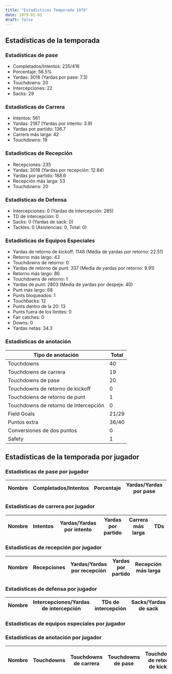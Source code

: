 ```yaml
---
title: "Estadísticas Temporada 1979"
date: 1979-01-01
draft: false
---
```


## Estadísticas de la temporada
### Estadísticas de pase
* Completados/Intentos: 235/416
* Porcentaje: 56.5%
* Yardas: 3018 (Yardas por pase: 7.3)
* Touchdowns: 20
* Intercepciones: 22
* Sacks: 29

### Estadísticas de Carrera
* Intentos: 561
* Yardas: 2187 (Yardas por intento: 3.9)
* Yardas por partido: 136.7
* Carrera más larga: 42
* Touchdowns: 19

### Estadísticas de Recepción
* Recepciones: 235
* Yardas: 3018 (Yardas por recepción: 12.84)
* Yardas por partido: 188.6
* Recepción más larga: 53
* Touchdowns: 20

### Estadísticas de Defensa
* Intercepciones: 0 (Yardas de intercepción: 285)
* TD de intercepción: 0
* Sacks: 0 (Yardas de sack: 0)
* Tackles: 0 (Asistencias: 0, Total: 0)

### Estadísticas de Equipos Especiales
* Yardas de retorno de kickoff: 1148 (Media de yardas por retorno: 22.51)
* Retorno más largo: 43
* Touchdowns de retorno: 0
* Yardas de retorno de punt: 337 (Media de yardas por retorno: 9.91)
* Retorno más largo: 86
* Touchdowns de retorno: 1
* Yardas de punt: 2803 (Media de yardas por despeje: 40)
* Punt más largo: 68
* Punts bloqueados: 1
* Touchbacks: 12
* Punts dentro de la 20: 13
* Punts fuera de los límites: 0
* Fair catches: 0
* Downs: 0
* Yardas netas: 34.3

### Estadísticas de anotación
| Tipo de anotación | Total |
|-------------------|-------|
| Touchdowns | 40 |
| Touchdowns de carrera | 19 |
| Touchdowns de pase | 20 |
| Touchdowns de retorno de kickoff | 0 |
| Touchdowns de retorno de punt | 1 |
| Touchdowns de retorno de intercepción | 0 |
| Field Goals | 21/29 |
| Puntos extra | 36/40 |
| Conversiones de dos puntos | 0 |
| Safety | 1 |

## Estadísticas de la temporada por jugador
### Estadísticas de pase por jugador
| Nombre | Completados/Intentos | Porcentaje | Yardas/Yardas por pase | TDs | Intercepciones | Sacks |
|--------|----------------------|------------|------------------------|-----|----------------|-------|


### Estadísticas de carrera por jugador
| Nombre | Intentos | Yardas/Yardas por intento | Yardas por partido | Carrera más larga | TDs |
|--------|----------|--------------------------|--------------------|-------------------|-----|


### Estadísticas de recepción por jugador
| Nombre | Recepciones | Yardas/Yardas por recepción | Yardas por partido | Recepción más larga | TDs |
|--------|-------------|----------------------------|--------------------|---------------------|-----|


### Estadísticas de defensa por jugador
| Nombre | Intercepciones/Yardas de intercepción | TDs de intercepción | Sacks/Yardas de sack | Tackles/Asistencias/Total |
|--------|--------------------------------------|---------------------|-----------------------|--------------------------|


### Estadísticas de equipos especiales por jugador
<!-- Puedes agregar aquí tablas para KickoffReturn, PuntReturn, Punting, Kicking si lo necesitas -->

### Estadísticas de anotación por jugador
| Nombre | Touchdowns | Touchdowns de carrera | Touchdowns de pase | Touchdowns de retorno de kickoff | Touchdowns de retorno de punt | Touchdowns de retorno de intercepción | Field Goals | Puntos extra | Conversiones de dos puntos | Safety |
|--------|------------|----------------|---------------------|----------------------------------|-------------------------------|----------------------------------|------------|--------------|--------------------------|--------|
